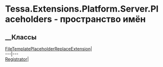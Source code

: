# Tessa.Extensions.Platform.Server.Placeholders - пространство имён
## __Классы
[FileTemplatePlaceholderReplaceExtension](T_Tessa_Extensions_Platform_Server_Placeholders_FileTemplatePlaceholderReplaceExtension.htm)|  
---|---  
[Registrator](T_Tessa_Extensions_Platform_Server_Placeholders_Registrator.htm)|
